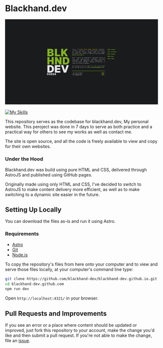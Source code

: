 # Blackhand.dev

![blackhand.dev](/public/images/readme/blackhand-dev.png)

[![My Skills](https://skillicons.dev/icons?i=astro,html,css,ts,github)](https://skillicons.dev)

This repository serves as the codebase for blackhand.dev, My personal website. This peroject was done in 7 days to serve as both practice and a practical way for others to see my works as well as contact me.

The site is open source, and all the code is freely available to view and copy for their own websites.

### Under the Hood

Blackhand.dev was build using pure HTML and CSS, delivered through AstroJS and published using GitHub pages.

Originally made using only HTML and CSS, I've decided to switch to AstroJS to make content delivery more efficient, as well as to make switching to a dynamic site easier in the future.

## Setting Up Locally

You can download the files as-is and run it using Astro.

### Requirements

- [Astro](https://astro.build/)
- [Git](https://git-scm.com/)
- [Node.js](https://nodejs.org/)

To copy the repository's files from here onto your computer and to view and serve those files locally, at your computer's command line type:

```bash
git clone https://github.com/blackhand-dev/blackhand-dev.github.io.git
cd blackhand-dev.github.com
npm run dev
```
Open `http://localhost:4321/` in your browser.

## Pull Requests and Improvements

If you see an error or a place where content should be updated or improved, just fork this repository to your account, make the change you'd like and then submit a pull request. If you're not able to make the change, file an [issue](https://github.com/blackhand-dev/blackhand-dev.github.io/issues/new).